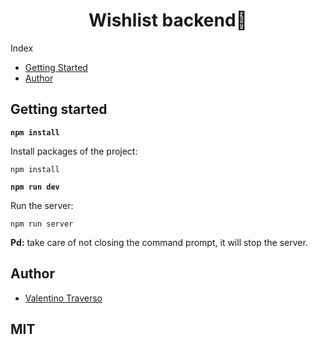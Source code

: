 <h1 align=center>Wishlist backend📅</h1>

Index<br>
- [Getting Started](#getting-started)
- [Author](#author)

## Getting started

**`npm install`**

Install packages of the project:

    npm install

**`npm run dev`**

Run the server:

    npm run server

<b>Pd:</b> take care of not closing the command prompt, it will stop the server.

## Author

- [Valentino Traverso](https://github.com/valentraverso)

## MIT

